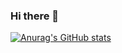 ### Hi there 👋
[![Anurag's GitHub stats](https://github-readme-stats-7z61vzfu2-satviks-projects.vercel.app/api?username=Satvik1769&include_all_commits=true)](https://github.com/anuraghazra/github-readme-stats)
<!--
**Satvik1769/Satvik1769** is a ✨ _special_ ✨ repository because its `README.md` (this file) appears on your GitHub profile.

Here are some ideas to get you started:

- 🔭 I’m currently working on ...
- 🌱 I’m currently learning ...
- 👯 I’m looking to collaborate on ...
- 🤔 I’m looking for help with ...
- 💬 Ask me about ...
- 📫 How to reach me: ...
- 😄 Pronouns: ...
- ⚡ Fun fact: ...
-->
